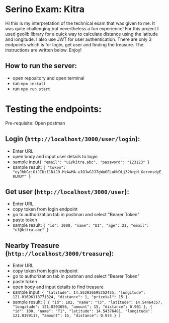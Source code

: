 # Serino Exam: Kitra
Hi this is my interpretation of the technical exam that was given to me. It was quite challenging but nevertheless a fun experience! For this project I used geolib library for a quick way to calculate distance using the latitude and longitude. I also use JWT for user authentication. There are only 3 endpoints which is for login, get user and finding the treasure. The instructions are written below. Enjoy!

## How to run the server:
- open repository and open terminal
- run `npm install`
- run `npm run start`

# Testing the endpoints:
Pre-requisite: Open postman
## Login (`http://localhost/3000/user/login`):
- Enter URL
- open body and input user details to login
- sample input```{
    "email": "u1@kitra.abc",
    "password": "123123"
}```
- sample result: ```{
    "token": "eyJhbGciOiJIUzI1NiJ9.MzAwMA.u1OJwGJJ7gWoOELuHNDLj32hrpH_GervnsdyE_8LMUY"
}```
## Get user (`http://localhost/3000/user`):
- Enter URL
- copy token from login endpoint
- go to authorization tab in postman and select "Bearer Token"
- paste token
- sample result: ```{
    "id": 3000,
    "name": "U1",
    "age": 21,
    "email": "u1@kitra.abc"
}```

## Nearby Treasure (`http://localhost/3000/treasure`):
- Enter URL
- copy token from login endpoint
- go to authorization tab in postman and select "Bearer Token"
- paste token
- open body and input details to find treasure
- sample input: ```{
    "latitude": 14.552036595352455,
    "longitude": 121.01696118771324,
    "distance": 1,
    "prizeVal": 15
}```
- sample result: ```[
    {
        "id": 102,
        "name": "T3",
        "latitude": 14.54464357,
        "longitude": 121.0203656,
        "amount": 15,
        "distance": 0.901
    },
    {
        "id": 100,
        "name": "T1",
        "latitude": 14.54376481,
        "longitude": 121.0199117,
        "amount": 15,
        "distance": 0.974
    }
]```
